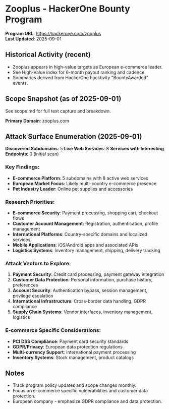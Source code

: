 # Zooplus - HackerOne Bounty Program

**Program URL**: https://hackerone.com/zooplus  
**Last Updated**: 2025-09-01  

## Historical Activity (recent)

- Zooplus appears in high-value targets as European e-commerce leader.
- See High-Value index for 6-month payout ranking and cadence.
- Summaries derived from HackerOne hacktivity "BountyAwarded" events.

## Scope Snapshot (as of 2025-09-01)

See scope.md for full text capture and breakdown.

**Primary Domain**: zooplus.com

## Attack Surface Enumeration (2025-09-01)

**Discovered Subdomains**: 5
**Live Web Services**: 8
**Services with Interesting Endpoints**: 0 (initial scan)

### Key Findings:
- **E-commerce Platform**: 5 subdomains with 8 active web services
- **European Market Focus**: Likely multi-country e-commerce presence
- **Pet Industry Leader**: Online pet supplies and accessories

### Research Priorities:
- **E-commerce Security**: Payment processing, shopping cart, checkout flows
- **Customer Account Management**: Registration, authentication, profile management
- **International Platforms**: Country-specific domains and localized services
- **Mobile Applications**: iOS/Android apps and associated APIs
- **Logistics Systems**: Inventory management, shipping, delivery tracking

### Attack Vectors to Explore:
1. **Payment Security**: Credit card processing, payment gateway integration
2. **Customer Data Protection**: Personal information, purchase history, preferences
3. **Account Security**: Authentication bypass, session management, privilege escalation
4. **International Infrastructure**: Cross-border data handling, GDPR compliance
5. **Supply Chain Systems**: Vendor interfaces, inventory management, logistics

### E-commerce Specific Considerations:
- **PCI DSS Compliance**: Payment card security standards
- **GDPR/Privacy**: European data protection regulations
- **Multi-currency Support**: International payment processing
- **Inventory Systems**: Stock management, product catalogs

## Notes

- Track program policy updates and scope changes monthly.
- Focus on e-commerce specific vulnerabilities and customer data protection.
- European company - emphasize GDPR compliance and data protection.
